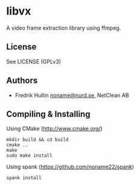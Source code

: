 libvx
=====

A video frame extraction library using ffmpeg.

License
-------

See LICENSE (GPLv3)

Authors
-------
 * Fredrik Hultin <noname@nurd.se>, NetClean AB

Compiling & Installing
----------------------

Using CMake (http://www.cmake.org/)

    mkdir build && cd build
    cmake ..
    make
    sudo make install

Using spank (https://github.com/noname22/spank)

    spank install
